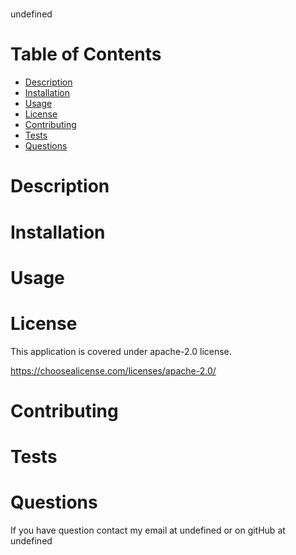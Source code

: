 
  # 
 
   undefined
 
  # Table of Contents
  <ul>
    <li>
      <a href="#description">Description</a>
    </li>
    <li>
      <a href="#installation">Installation</a>
    </li>
    <li>
      <a href="#usage">Usage</a>
    </li>
    <li>
      <a href="#license">License</a>
    </li>
    <li>
      <a href="#contributing">Contributing</a>
    </li>
    <li>
      <a href="#tests">Tests</a>
    </li>
    <li>
      <a href="#questions">Questions</a>
    </li>
  </ul>
 
  ## <h1 id="description">Description</h1>
 
  
 
  ## <h1 id="installation">Installation</h1>
 
  
 
  ## <h1 id="usage">Usage</h1>
 
  
 
  ## <h1 id="license">License</h1>
 
  This application is covered under apache-2.0 license.
  
  https://choosealicense.com/licenses/apache-2.0/
  
 
  ## <h1 id="contributing">Contributing</h1>
 
  
 
  ## <h1 id="tests">Tests</h1>
 
  
 
  ## <h1 id="questions">Questions</h1>
 
  If you have question contact my email at undefined or on gitHub at undefined
